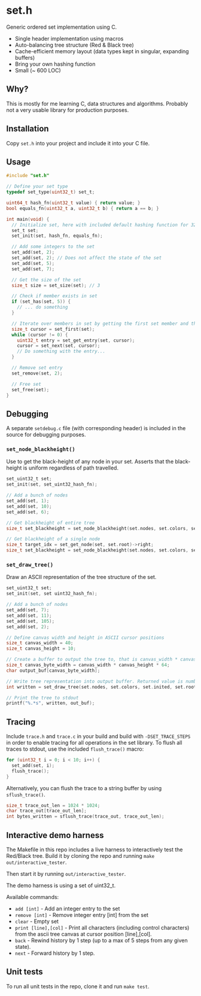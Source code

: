 # set.h

Generic ordered set implementation using C.

* Single header implementation using macros
* Auto-balancing tree structure (Red & Black tree)
* Cache-efficient memory layout (data types kept in singular, expanding buffers)
* Bring your own hashing function 
* Small (~ 600 LOC)

## Why?

This is mostly for me learning C, data structures and algorithms. Probably not a very usable library for production purposes.

## Installation

Copy `set.h` into your project and include it into your C file.

## Usage
```c
#include "set.h"

// Define your set type 
typedef set_type(uint32_t) set_t;

uint64_t hash_fn(uint32_t value) { return value; }
bool equals_fn(uint32_t a, uint32_t b) { return a == b; }

int main(void) {
  // Initialize set, here with included default hashing function for 32-bit unsigned integers
  set_t set;
  set_init(set, hash_fn, equals_fn);

  // Add some integers to the set
  set_add(set, 2);
  set_add(set, 2); // Does not affect the state of the set
  set_add(set, 5);
  set_add(set, 7);

  // Get the size of the set
  size_t size = set_size(set); // 3

  // Check if member exists in set
  if (set_has(set, 5)) {
    // ... do something
  }

  // Iterate over members in set by getting the first set member and then using set_next
  size_t cursor = set_first(set);
  while (cursor != 0) {
    uint32_t entry = set_get_entry(set, cursor);
    cursor = set_next(set, cursor);
    // Do something with the entry...
  }

  // Remove set entry
  set_remove(set, 2);

  // Free set
  set_free(set);
}
```
## Debugging

A separate `setdebug.c` file (with corresponding header) is included in the source for debugging purposes.

### `set_node_blackheight()`
Use to get the black-height of any node in your set. Asserts that the black-height is uniform regardless of path travelled.

```c
set_uint32_t set;
set_init(set, set_uint32_hash_fn);

// Add a bunch of nodes
set_add(set, 1);
set_add(set, 10);
set_add(set, 6);

// Get blackheight of entire tree
size_t set_blackheight = set_node_blackheight(set.nodes, set.colors, set.inited, set.root, false);

// Get blackheight of a single node
size_t target_idx = set_get_node(set, set.root)->right;
size_t set_blackheight = set_node_blackheight(set.nodes, set.colors, set.inited, target_idx, false);
```

### `set_draw_tree()`
Draw an ASCII representation of the tree structure of the set.
```c
set_uint32_t set;
set_init(set, set uint32_hash_fn);

// Add a bunch of nodes
set_add(set, 7);
set_add(set, 11);
set_add(set, 105);
set_add(set, 2);

// Define canvas width and height in ASCII cursor positions
size_t canvas_width = 40;
size_t canvas_height = 10;

// Create a buffer to output the tree to, that is canvas_width * canvas_height * 64 chars wide.
size_t canvas_byte_width = canvas_width * canvas_height * 64;
char output_buf[canvas_byte_width];

// Write tree representation into output buffer. Returned value is number of bytes written.
int written = set_draw_tree(set.nodes, set.colors, set.inited, set.root, canvas_width, canvas_height, output_buf, canvas_byte_width);

// Print the tree to stdout
printf("%.*s", written, out_buf);
```

## Tracing

Include `trace.h` and `trace.c` in your build and build with `-DSET_TRACE_STEPS` in order to enable tracing for all operations in the set library. To flush all traces to stdout, use the included `flush_trace()` macro:

```c
for (uint32_t i = 0; i < 10; i++) {
  set_add(set, i);
  flush_trace();
}
```

Alternatively, you can flush the trace to a string buffer by using `sflush_trace()`.

```c
size_t trace_out_len = 1024 * 1024;
char trace_out[trace_out_len];
int bytes_written = sflush_trace(trace_out, trace_out_len);
```

## Interactive demo harness

The Makefile in this repo includes a live harness to interactively test the Red/Black tree. Build it by cloning the repo and running `make out/interactive_tester`.

Then start it by running `out/interactive_tester`.

The demo harness is using a set of uint32_t.

Available commands:
- `add [int]` - Add an integer entry to the set
- `remove [int]` - Remove integer entry [int] from the set
- `clear` - Empty set
- `print [line],[col]` - Print all characters (including control characters) from the ascii tree canvas at cursor position [line],[col].
- `back` - Rewind history by 1 step (up to a max of 5 steps from any given state).
- `next` - Forward history by 1 step.

## Unit tests

To run all unit tests in the repo, clone it and run `make test`.

